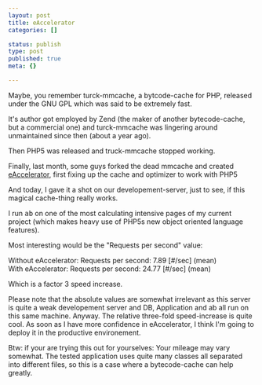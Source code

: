 ```yaml
---
layout: post
title: eAccelerator
categories: []

status: publish
type: post
published: true
meta: {}

---
```

<p>Maybe, you remember turck-mmcache, a bytcode-cache for PHP, released under the GNU GPL which was said to be extremely fast.</p>
<p>It's author got employed by Zend (the maker of another bytecode-cache, but a commercial one) and turck-mmcache was lingering around unmaintained since then (about a year ago).</p>
<p>Then PHP5 was released and truck-mmcache stopped working.</p>
<p>Finally, last month, some guys forked the dead mmcache and created <a href="http://eaccelerator.sf.net">eAccelerator</a>, first fixing up the cache and optimizer to work with PHP5</p>
<p>And today, I gave it a shot on our developement-server, just to see, if this magical cache-thing really works.</p>
<p>I run <tt>ab</tt> on one of the most calculating intensive pages of my current project (which makes heavy use of PHP5s new object oriented language features).</p>
<p>Most interesting would be the "Requests per second" value:</p>
<p>Without eAccelerator: Requests per second:    7.89 [#/sec] (mean)
<br />
With eAccelerator: Requests per second:    24.77 [#/sec] (mean)
</p>
<p>Which is a factor 3 speed increase.</p>
<p>Please note that the absolute values are somewhat irrelevant as this server is quite a weak developement server and DB, Application and ab all run on this same machine. Anyway. The relative three-fold speed-increase is quite cool. As soon as I have more confidence in eAccelerator, I think I'm going to deploy it in the productive environement.</p>
<p>Btw: if your are trying this out for yourselves: Your mileage may vary somewhat. The tested application uses quite many classes all separated into different files, so this is a case where a bytecode-cache can help greatly.</p>
